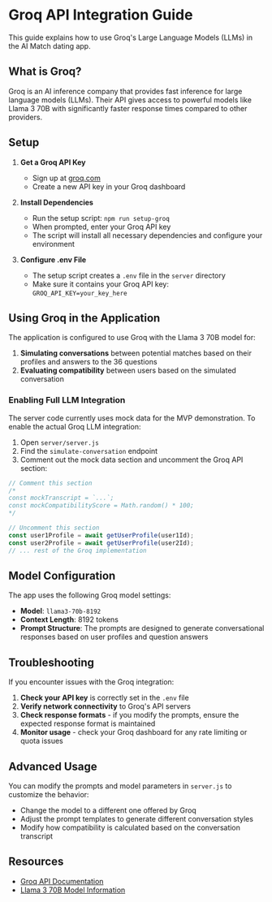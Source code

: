 # Groq API Integration Guide

This guide explains how to use Groq's Large Language Models (LLMs) in the AI Match dating app.

## What is Groq?

Groq is an AI inference company that provides fast inference for large language models (LLMs). Their API gives access to powerful models like Llama 3 70B with significantly faster response times compared to other providers.

## Setup

1. **Get a Groq API Key**
   - Sign up at [groq.com](https://console.groq.com/)
   - Create a new API key in your Groq dashboard

2. **Install Dependencies**
   - Run the setup script: `npm run setup-groq`
   - When prompted, enter your Groq API key
   - The script will install all necessary dependencies and configure your environment

3. **Configure .env File**
   - The setup script creates a `.env` file in the `server` directory
   - Make sure it contains your Groq API key: `GROQ_API_KEY=your_key_here`

## Using Groq in the Application

The application is configured to use Groq with the Llama 3 70B model for:

1. **Simulating conversations** between potential matches based on their profiles and answers to the 36 questions
2. **Evaluating compatibility** between users based on the simulated conversation

### Enabling Full LLM Integration

The server code currently uses mock data for the MVP demonstration. To enable the actual Groq LLM integration:

1. Open `server/server.js`
2. Find the `simulate-conversation` endpoint
3. Comment out the mock data section and uncomment the Groq API section:

```javascript
// Comment this section
/*
const mockTranscript = `...`;
const mockCompatibilityScore = Math.random() * 100;
*/

// Uncomment this section
const user1Profile = await getUserProfile(user1Id);
const user2Profile = await getUserProfile(user2Id);
// ... rest of the Groq implementation
```

## Model Configuration

The app uses the following Groq model settings:

- **Model**: `llama3-70b-8192`
- **Context Length**: 8192 tokens
- **Prompt Structure**: The prompts are designed to generate conversational responses based on user profiles and question answers

## Troubleshooting

If you encounter issues with the Groq integration:

1. **Check your API key** is correctly set in the `.env` file
2. **Verify network connectivity** to Groq's API servers
3. **Check response formats** - if you modify the prompts, ensure the expected response format is maintained
4. **Monitor usage** - check your Groq dashboard for any rate limiting or quota issues

## Advanced Usage

You can modify the prompts and model parameters in `server.js` to customize the behavior:

- Change the model to a different one offered by Groq
- Adjust the prompt templates to generate different conversation styles
- Modify how compatibility is calculated based on the conversation transcript

## Resources

- [Groq API Documentation](https://console.groq.com/docs/quickstart)
- [Llama 3 70B Model Information](https://console.groq.com/docs/models#llama3-70b) 